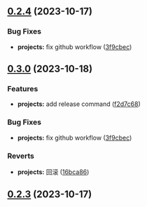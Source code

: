 ## [0.2.4](https://github.com/rascaljs/rascaljs-cli/compare/v0.2.3...v0.2.4) (2023-10-17)


### Bug Fixes

* **projects:** fix github workflow ([3f9cbec](https://github.com/rascaljs/rascaljs-cli/commit/3f9cbecd48471e02b12f8808b88fba264c141e15))



## [0.3.0](https://github.com/rascaljs/rascaljs-cli/compare/v0.2.1...v0.3.0) (2023-10-18)


### Features

* **projects:** add release command ([f2d7c68](https://github.com/rascaljs/rascaljs-cli/commit/f2d7c68f3ff0a3068b12855f69e3bf74deed95c1))


### Bug Fixes

* **projects:** fix github workflow ([3f9cbec](https://github.com/rascaljs/rascaljs-cli/commit/3f9cbecd48471e02b12f8808b88fba264c141e15))


### Reverts

* **projects:** 回滚 ([16bca86](https://github.com/rascaljs/rascaljs-cli/commit/16bca86b519a575eab51f5b2c2c61e12ffdac23e))

## [0.2.3](https://github.com/rascaljs/rascaljs-cli/compare/v0.2.2...v0.2.3) (2023-10-17)
